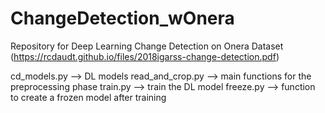 # ChangeDetection_wOnera

Repository for Deep Learning Change Detection on Onera Dataset (https://rcdaudt.github.io/files/2018igarss-change-detection.pdf)

cd_models.py --> DL models
read_and_crop.py --> main functions for the preprocessing phase
train.py --> train the DL model
freeze.py --> function to create a frozen model after training
